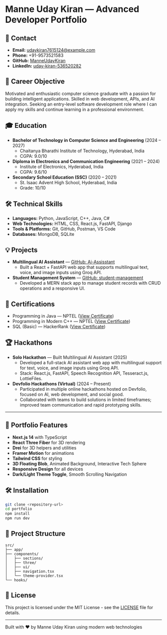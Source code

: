 # Manne Uday Kiran — Advanced Developer Portfolio

## 👤 Contact

- **Email:** udaykiran7615124@example.com
- **Phone:** +91-9573521583
- **GitHub:** [ManneUdayKiran](https://github.com/ManneUdayKiran)
- **LinkedIn:** [uday-kiran-536520282](https://linkedin.com/in/uday-kiran-536520282/)

## 🎯 Career Objective

Motivated and enthusiastic computer science graduate with a passion for building intelligent applications. Skilled in web development, APIs, and AI integration. Seeking an entry-level software development role where I can apply my skills and continue learning in a professional environment.

## 🎓 Education

- **Bachelor of Technology in Computer Science and Engineering** (2024 – 2027)
  - Chaitanya Bharathi Institute of Technology, Hyderabad, India
  - CGPA: 9.0/10
- **Diploma in Electronics and Communication Engineering** (2021 – 2024)
  - Institute of Electronics, Hyderabad, India
  - CGPA: 9.6/10
- **Secondary School Education (SSC)** (2020 – 2021)
  - St. Isaac Advent High School, Hyderabad, India
  - Grade: 10/10

## 🛠️ Technical Skills

- **Languages:** Python, JavaScript, C++, Java, C#
- **Web Technologies:** HTML, CSS, React.js, FastAPI, Django
- **Tools & Platforms:** Git, GitHub, Postman, VS Code
- **Databases:** MongoDB, SQLite

## 💡 Projects

- **Multilingual AI Assistant** — [GitHub: Ai-Assisstant](https://github.com/ManneUdayKiran/Ai-Assisstant)
  - Built a React + FastAPI web app that supports multilingual text, voice, and image inputs using Groq API.
- **Student Management System** — [GitHub: student-management](https://github.com/ManneUdayKiran/student-management)
  - Developed a MERN stack app to manage student records with CRUD operations and a responsive UI.

## 📜 Certifications

- Programming in Java — NPTEL ([View Certificate](#))
- Programming in Modern C++ — NPTEL ([View Certificate](#))
- SQL (Basic) — HackerRank ([View Certificate](#))

## 🏆 Hackathons

- **Solo Hackathon** — Built Multilingual AI Assistant (2025)
  - Developed a full-stack AI assistant web app with multilingual support for text, voice, and image inputs using Groq API.
  - Stack: React.js, FastAPI, Speech Recognition API, Tesseract.js, LottieFiles.
- **Devfolio Hackathons (Virtual)** (2024 – Present)
  - Participated in multiple online hackathons hosted on Devfolio, focused on AI, web development, and social good.
  - Collaborated with teams to build solutions in limited timeframes; improved team communication and rapid prototyping skills.

---

## 🚀 Portfolio Features

- **Next.js 14** with TypeScript
- **React Three Fiber** for 3D rendering
- **Drei** for 3D helpers and utilities
- **Framer Motion** for animations
- **Tailwind CSS** for styling
- **3D Floating Blob**, Animated Background, Interactive Tech Sphere
- **Responsive Design** for all devices
- **Dark/Light Theme Toggle**, Smooth Scrolling Navigation

## 🛠️ Installation

```bash
git clone <repository-url>
cd portfolio
npm install
npm run dev
```

## 📁 Project Structure

```
src/
├── app/
├── components/
│   ├── sections/
│   ├── three/
│   ├── ui/
│   ├── navigation.tsx
│   └── theme-provider.tsx
└── hooks/
```

## 📄 License

This project is licensed under the MIT License - see the [LICENSE](LICENSE) file for details.

---

Built with ❤️ by Manne Uday Kiran using modern web technologies
